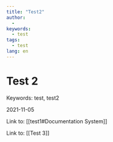 ```yaml
---
title: "Test2"
author:
  -
keywords:
  - test
tags:
  - test
lang: en
---
```

# Test 2

Keywords: test, test2

2021-11-05

Link to: [[test1#Documentation System]]

Link to: [[Test 3]]
